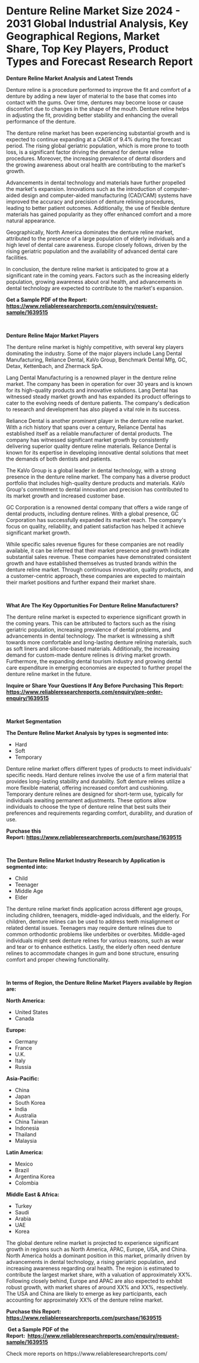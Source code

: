 <p><h1>Denture Reline Market Size 2024 - 2031 Global Industrial Analysis, Key Geographical Regions, Market Share, Top Key Players, Product Types and Forecast Research Report</h1></p><p><strong>Denture Reline Market Analysis and Latest Trends</strong></p>
<p><p>Denture reline is a procedure performed to improve the fit and comfort of a denture by adding a new layer of material to the base that comes into contact with the gums. Over time, dentures may become loose or cause discomfort due to changes in the shape of the mouth. Denture reline helps in adjusting the fit, providing better stability and enhancing the overall performance of the denture.</p><p>The denture reline market has been experiencing substantial growth and is expected to continue expanding at a CAGR of 9.4% during the forecast period. The rising global geriatric population, which is more prone to tooth loss, is a significant factor driving the demand for denture reline procedures. Moreover, the increasing prevalence of dental disorders and the growing awareness about oral health are contributing to the market's growth.</p><p>Advancements in dental technology and materials have further propelled the market's expansion. Innovations such as the introduction of computer-aided design and computer-aided manufacturing (CAD/CAM) systems have improved the accuracy and precision of denture relining procedures, leading to better patient outcomes. Additionally, the use of flexible denture materials has gained popularity as they offer enhanced comfort and a more natural appearance.</p><p>Geographically, North America dominates the denture reline market, attributed to the presence of a large population of elderly individuals and a high level of dental care awareness. Europe closely follows, driven by the rising geriatric population and the availability of advanced dental care facilities.</p><p>In conclusion, the denture reline market is anticipated to grow at a significant rate in the coming years. Factors such as the increasing elderly population, growing awareness about oral health, and advancements in dental technology are expected to contribute to the market's expansion.</p></p>
<p><strong>Get a Sample PDF of the Report:&nbsp; <a href="https://www.reliableresearchreports.com/enquiry/request-sample/1639515">https://www.reliableresearchreports.com/enquiry/request-sample/1639515</a></strong></p>
<p>&nbsp;</p>
<p><strong>Denture Reline Major Market Players</strong></p>
<p><p>The denture reline market is highly competitive, with several key players dominating the industry. Some of the major players include Lang Dental Manufacturing, Reliance Dental, KaVo Group, Benchmark Dental Mfg, GC, Detax, Kettenbach, and Zhermack SpA.</p><p>Lang Dental Manufacturing is a renowned player in the denture reline market. The company has been in operation for over 30 years and is known for its high-quality products and innovative solutions. Lang Dental has witnessed steady market growth and has expanded its product offerings to cater to the evolving needs of denture patients. The company's dedication to research and development has also played a vital role in its success.</p><p>Reliance Dental is another prominent player in the denture reline market. With a rich history that spans over a century, Reliance Dental has established itself as a reliable manufacturer of dental products. The company has witnessed significant market growth by consistently delivering superior quality denture reline materials. Reliance Dental is known for its expertise in developing innovative dental solutions that meet the demands of both dentists and patients.</p><p>The KaVo Group is a global leader in dental technology, with a strong presence in the denture reline market. The company has a diverse product portfolio that includes high-quality denture products and materials. KaVo Group's commitment to dental innovation and precision has contributed to its market growth and increased customer base.</p><p>GC Corporation is a renowned dental company that offers a wide range of dental products, including denture relines. With a global presence, GC Corporation has successfully expanded its market reach. The company's focus on quality, reliability, and patient satisfaction has helped it achieve significant market growth.</p><p>While specific sales revenue figures for these companies are not readily available, it can be inferred that their market presence and growth indicate substantial sales revenue. These companies have demonstrated consistent growth and have established themselves as trusted brands within the denture reline market. Through continuous innovation, quality products, and a customer-centric approach, these companies are expected to maintain their market positions and further expand their market share.</p></p>
<p>&nbsp;</p>
<p><strong>What Are The Key Opportunities For Denture Reline Manufacturers?</strong></p>
<p><p>The denture reline market is expected to experience significant growth in the coming years. This can be attributed to factors such as the rising geriatric population, increasing prevalence of dental problems, and advancements in dental technology. The market is witnessing a shift towards more comfortable and long-lasting denture relining materials, such as soft liners and silicone-based materials. Additionally, the increasing demand for custom-made denture relines is driving market growth. Furthermore, the expanding dental tourism industry and growing dental care expenditure in emerging economies are expected to further propel the denture reline market in the future.</p></p>
<p><strong>Inquire or Share Your Questions If Any Before Purchasing This Report: <a href="https://www.reliableresearchreports.com/enquiry/pre-order-enquiry/1639515">https://www.reliableresearchreports.com/enquiry/pre-order-enquiry/1639515</a></strong></p>
<p>&nbsp;</p>
<p><strong>Market Segmentation</strong></p>
<p><strong>The Denture Reline Market Analysis by types is segmented into:</strong></p>
<p><ul><li>Hard</li><li>Soft</li><li>Temporary</li></ul></p>
<p><p>Denture reline market offers different types of products to meet individuals' specific needs. Hard denture relines involve the use of a firm material that provides long-lasting stability and durability. Soft denture relines utilize a more flexible material, offering increased comfort and cushioning. Temporary denture relines are designed for short-term use, typically for individuals awaiting permanent adjustments. These options allow individuals to choose the type of denture reline that best suits their preferences and requirements regarding comfort, durability, and duration of use.</p></p>
<p><strong>Purchase this Report:&nbsp;<a href="https://www.reliableresearchreports.com/purchase/1639515">https://www.reliableresearchreports.com/purchase/1639515</a></strong></p>
<p>&nbsp;</p>
<p><strong>The Denture Reline Market Industry Research by Application is segmented into:</strong></p>
<p><ul><li>Child</li><li>Teenager</li><li>Middle Age</li><li>Elder</li></ul></p>
<p><p>The denture reline market finds application across different age groups, including children, teenagers, middle-aged individuals, and the elderly. For children, denture relines can be used to address teeth misalignment or related dental issues. Teenagers may require denture relines due to common orthodontic problems like underbites or overbites. Middle-aged individuals might seek denture relines for various reasons, such as wear and tear or to enhance esthetics. Lastly, the elderly often need denture relines to accommodate changes in gum and bone structure, ensuring comfort and proper chewing functionality.</p></p>
<p>&nbsp;</p>
<p><strong>In terms of Region, the Denture Reline Market Players available by Region are:</strong></p>
<p>
    <p> <strong> North America: </strong>
        <ul>
            <li>United States</li>
            <li>Canada</li>
        </ul>
        </p> 
    <p> <strong> Europe: </strong>
        <ul>
            <li>Germany</li>
            <li>France</li>
            <li>U.K.</li>
            <li>Italy</li>
            <li>Russia</li>
        </ul>
        </p> 
    <p> <strong> Asia-Pacific: </strong>
        <ul>
            <li>China</li>
            <li>Japan</li>
            <li>South Korea</li>
            <li>India</li>
            <li>Australia</li>
            <li>China Taiwan</li>
            <li>Indonesia</li>
            <li>Thailand</li>
            <li>Malaysia</li>
        </ul>
        </p> 
    <p> <strong> Latin America: </strong>
        <ul>
            <li>Mexico</li>
            <li>Brazil</li>
            <li>Argentina Korea</li>
            <li>Colombia</li>
        </ul>
        </p> 
    <p> <strong> Middle East & Africa: </strong>
        <ul>
            <li>Turkey</li>
            <li>Saudi</li>
            <li>Arabia</li>
            <li>UAE</li>
            <li>Korea</li>
        </ul>
    </p>
    </p>
<p><p>The global denture reline market is projected to experience significant growth in regions such as North America, APAC, Europe, USA, and China. North America holds a dominant position in this market, primarily driven by advancements in dental technology, a rising geriatric population, and increasing awareness regarding oral health. The region is estimated to contribute the largest market share, with a valuation of approximately XX%. Following closely behind, Europe and APAC are also expected to exhibit robust growth, with market shares of around XX% and XX%, respectively. The USA and China are likely to emerge as key participants, each accounting for approximately XX% of the denture reline market.</p></p>
<p><strong>Purchase this Report: <a href="https://www.reliableresearchreports.com/purchase/1639515">https://www.reliableresearchreports.com/purchase/1639515</a></strong></p>
<p>&nbsp;<strong>Get a Sample PDF of the Report:&nbsp;&nbsp;<a href="https://www.reliableresearchreports.com/enquiry/request-sample/1639515">https://www.reliableresearchreports.com/enquiry/request-sample/1639515</a></strong></p>
<p><strong></strong></p>
<p>Check more reports on https://www.reliableresearchreports.com/</p>